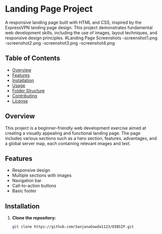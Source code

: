 # Landing Page Project

A responsive landing page built with HTML and CSS, inspired by the ExpressVPN landing page design. This project demonstrates fundamental web development skills, including the use of images, layout techniques, and responsive design principles.
#Landing Page Screenshots
-screenshot1.png
-screenshot2.png
-screenshot3.png
-screenshot4.png

## Table of Contents

- [Overview](#overview)
- [Features](#features)
- [Installation](#installation)
- [Usage](#usage)
- [Folder Structure](#folder-structure)
- [Contributing](#contributing)
- [License](#license)

## Overview

This project is a beginner-friendly web development exercise aimed at creating a visually appealing and functional landing page. The page includes various sections such as a hero section, features, advantages, and a global server map, each containing relevant images and text.

## Features

- Responsive design
- Multiple sections with images
- Navigation bar
- Call-to-action buttons
- Basic footer

## Installation

1. **Clone the repository:**
   ```bash
   git clone https://github.com/SanjanaGowda1123/OIBSIP.git
